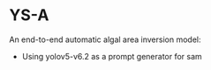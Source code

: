 # YS-A
An end-to-end automatic algal area inversion model:
+ Using yolov5-v6.2 as a prompt generator for sam
